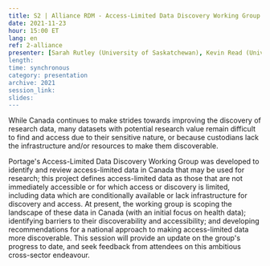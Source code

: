 ```yaml
---
title: S2 | Alliance RDM - Access-Limited Data Discovery Working Group
date: 2021-11-23
hour: 15:00 ET
lang: en
ref: 2-alliance
presenter: [Sarah Rutley (University of Saskatchewan), Kevin Read (University of Saskatchewan), Amber Leahy (Scholar's Portal), Julie Shi (University of Toronto iSchool), Grant Gibson (CRCDN)]
length:
time: synchronous
category: presentation
archive: 2021
session_link:
slides:
---
```

While Canada continues to make strides towards improving the discovery of research data, many datasets with potential research value remain difficult to find and access due to their sensitive nature, or because custodians lack the infrastructure and/or resources to make them discoverable. <!--more-->

Portage's Access-Limited Data Discovery Working Group was developed to identify and review access-limited data in Canada that may be used for research; this project defines access-limited data as those that are not immediately accessible or for which access or discovery is limited, including data which are conditionally available or lack infrastructure for discovery and access. At present, the working group is scoping the landscape of these data in Canada (with an initial focus on health data); identifying barriers to their discoverability and accessibility; and developing recommendations for a national approach to making access-limited data more discoverable. This session will provide an update on the group's progress to date, and seek feedback from attendees on this ambitious cross-sector endeavour.
